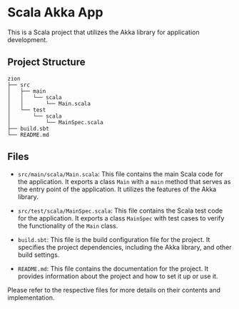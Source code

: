 # Scala Akka App

This is a Scala project that utilizes the Akka library for application development.

## Project Structure

```
zion
├── src
│   ├── main
│   │   └── scala
│   │       └── Main.scala
│   └── test
│       └── scala
│           └── MainSpec.scala
├── build.sbt
└── README.md
```

## Files

- `src/main/scala/Main.scala`: This file contains the main Scala code for the application. It exports a class `Main` with a `main` method that serves as the entry point of the application. It utilizes the features of the Akka library.

- `src/test/scala/MainSpec.scala`: This file contains the Scala test code for the application. It exports a class `MainSpec` with test cases to verify the functionality of the `Main` class.

- `build.sbt`: This file is the build configuration file for the project. It specifies the project dependencies, including the Akka library, and other build settings.

- `README.md`: This file contains the documentation for the project. It provides information about the project and how to set it up or use it.

Please refer to the respective files for more details on their contents and implementation.